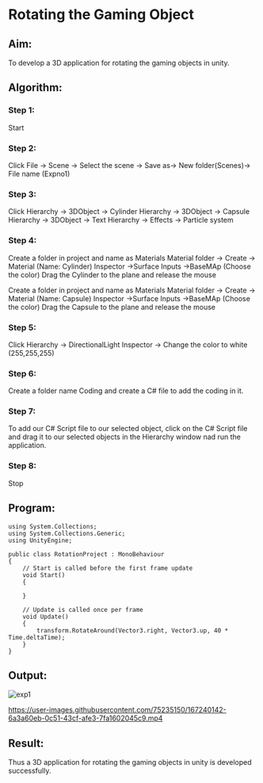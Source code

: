 # Rotating the Gaming Object

## Aim:
To develop a 3D application for rotating the gaming objects in unity.
## Algorithm:
### Step 1:
Start
### Step 2:
Click File -> Scene -> Select the scene -> Save as-> New folder(Scenes)-> File name (Expno1)
### Step 3:
Click Hierarchy -> 3DObject -> Cylinder
Hierarchy -> 3DObject -> Capsule
Hierarchy -> 3DObject -> Text
Hierarchy -> Effects -> Particle system
### Step 4:
Create a folder in project and name as Materials
Material folder -> Create -> Material (Name: Cylinder)
Inspector ->Surface Inputs ->BaseMAp (Choose the color)
Drag the Cylinder to the plane and release the mouse

Create a folder in project and name as Materials
Material folder -> Create -> Material (Name: Capsule)
Inspector ->Surface Inputs ->BaseMAp (Choose the color)
Drag the Capsule to the plane and release the mouse

### Step 5:
Click Hierarchy -> DirectionalLight
Inspector -> Change the color to white (255,255,255)

### Step 6:
Create a folder name Coding and create a C# file to add the coding in it.

### Step 7:
To add our C# Script file to our selected object, click on the C# Script file and drag it to our selected objects in the Hierarchy window nad run the application.

### Step 8:
Stop

## Program:
```
using System.Collections;
using System.Collections.Generic;
using UnityEngine;

public class RotationProject : MonoBehaviour
{
    // Start is called before the first frame update
    void Start()
    {
        
    }

    // Update is called once per frame
    void Update()
    {
        transform.RotateAround(Vector3.right, Vector3.up, 40 * Time.deltaTime);
    }
}
```
## Output:
![exp1](https://user-images.githubusercontent.com/75235150/167240121-4b7445e2-0df2-4a04-a262-e9dd04322daa.png)

https://user-images.githubusercontent.com/75235150/167240142-6a3a60eb-0c51-43cf-afe3-7fa1602045c9.mp4


## Result:
Thus a 3D application for rotating the gaming objects in unity is developed successfully.

